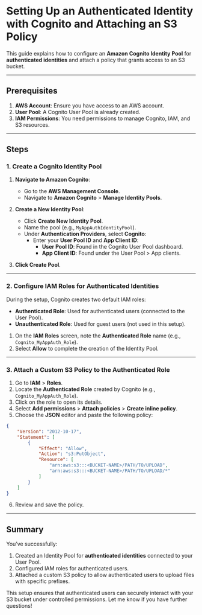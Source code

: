 
# Setting Up an Authenticated Identity with Cognito and Attaching an S3 Policy

This guide explains how to configure an **Amazon Cognito Identity Pool** for **authenticated identities** and attach a policy that grants access to an S3 bucket.

---

## Prerequisites
1. **AWS Account**: Ensure you have access to an AWS account.
2. **User Pool**: A Cognito User Pool is already created.
3. **IAM Permissions**: You need permissions to manage Cognito, IAM, and S3 resources.

---

## Steps

### 1. **Create a Cognito Identity Pool**
1. **Navigate to Amazon Cognito**:
   - Go to the **AWS Management Console**.
   - Navigate to **Amazon Cognito** > **Manage Identity Pools**.

2. **Create a New Identity Pool**:
   - Click **Create New Identity Pool**.
   - Name the pool (e.g., `MyAppAuthIdentityPool`).
   - Under **Authentication Providers**, select **Cognito**:
     - Enter your **User Pool ID** and **App Client ID**:
       - **User Pool ID**: Found in the Cognito User Pool dashboard.
       - **App Client ID**: Found under the User Pool > App clients.

3. **Click Create Pool**.

---

### 2. **Configure IAM Roles for Authenticated Identities**
During the setup, Cognito creates two default IAM roles:
- **Authenticated Role**: Used for authenticated users (connected to the User Pool).
- **Unauthenticated Role**: Used for guest users (not used in this setup).

1. On the **IAM Roles** screen, note the **Authenticated Role** name (e.g., `Cognito_MyAppAuth_Role`).
2. Select **Allow** to complete the creation of the Identity Pool.

---

### 3. **Attach a Custom S3 Policy to the Authenticated Role**
1. Go to **IAM** > **Roles**.
2. Locate the **Authenticated Role** created by Cognito (e.g., `Cognito_MyAppAuth_Role`).
3. Click on the role to open its details.
4. Select **Add permissions** > **Attach policies** > **Create inline policy**.
5. Choose the **JSON** editor and paste the following policy:

```json
{
    "Version": "2012-10-17",
    "Statement": [
        {
            "Effect": "Allow",
            "Action": "s3:PutObject",
            "Resource": [
                "arn:aws:s3:::<BUCKET-NAME>/PATH/TO/UPLOAD",
                "arn:aws:s3:::<BUCKET-NAME>/PATH/TO/UPLOAD/*"
            ]
        }
    ]
}
```

6. Review and save the policy.

---

## Summary
You’ve successfully:
1. Created an Identity Pool for **authenticated identities** connected to your User Pool.
2. Configured IAM roles for authenticated users.
3. Attached a custom S3 policy to allow authenticated users to upload files with specific prefixes.

This setup ensures that authenticated users can securely interact with your S3 bucket under controlled permissions. Let me know if you have further questions!
